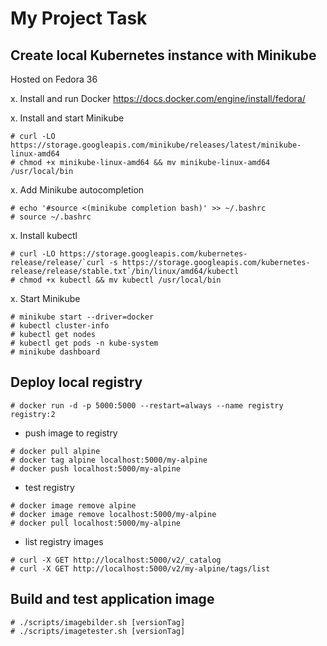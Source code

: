 # My Project Task

## Create local Kubernetes instance with Minikube

Hosted on Fedora 36

x. Install and run Docker
https://docs.docker.com/engine/install/fedora/

x. Install and start Minikube
```
# curl -LO https://storage.googleapis.com/minikube/releases/latest/minikube-linux-amd64
# chmod +x minikube-linux-amd64 && mv minikube-linux-amd64 /usr/local/bin
```

x. Add Minikube autocompletion
```
# echo '#source <(minikube completion bash)' >> ~/.bashrc
# source ~/.bashrc
```

x. Install kubectl
```
# curl -LO https://storage.googleapis.com/kubernetes-release/release/`curl -s https://storage.googleapis.com/kubernetes-release/release/stable.txt`/bin/linux/amd64/kubectl
# chmod +x kubectl && mv kubectl /usr/local/bin
```

x. Start Minikube
```
# minikube start --driver=docker
# kubectl cluster-info
# kubectl get nodes
# kubectl get pods -n kube-system
# minikube dashboard
```

## Deploy local registry
```
# docker run -d -p 5000:5000 --restart=always --name registry registry:2
```
- push image to registry
```
# docker pull alpine
# docker tag alpine localhost:5000/my-alpine
# docker push localhost:5000/my-alpine
```
- test registry
```
# docker image remove alpine
# docker image remove localhost:5000/my-alpine
# docker pull localhost:5000/my-alpine
```
- list registry images
```
# curl -X GET http://localhost:5000/v2/_catalog
# curl -X GET http://localhost:5000/v2/my-alpine/tags/list
```

## Build and test application image

```
# ./scripts/imagebilder.sh [versionTag]
# ./scripts/imagetester.sh [versionTag]
```

















